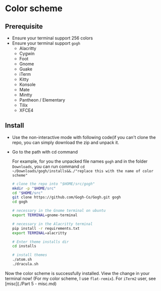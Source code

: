 # Color scheme

## Prerequisite

- Ensure your terminal support 256 colors
- Ensure your terminal support `gogh`
  - Alacritty
  - Cygwin
  - Foot
  - Gnome
  - Guake
  - iTerm
  - Kitty
  - Konsole
  - Mate
  - Mintty
  - Pantheon / Elementary
  - Tilix
  - XFCE4

## Install

- Use the non-interactive mode with following code(if you can't clone the repo, you can simply download the zip and unpack it.
- Go to the path with cd command

  For example, for you the unpacked file names `gogh` and in the folder `Downloads`, you can run command `cd ~/Downloads/gogh/installs&&./"replace this with the name of color scheme"`

  ```sh
  # clone the repo into "$HOME/src/gogh"
  mkdir -p "$HOME/src"
  cd "$HOME/src"
  git clone https://github.com/Gogh-Co/Gogh.git gogh
  cd gogh
  
  # necessary in the Gnome terminal on ubuntu
  export TERMINAL=gnome-terminal
  
  # necessary in the Alacritty terminal
  pip install -r requirements.txt
  export TERMINAL=alacritty
  
  # Enter theme installs dir
  cd installs
  
  # install themes
  ./atom.sh
  ./dracula.sh
  ```

Now the color scheme is successfully installed. View the change in your terminal now! (For my color scheme, I use `flat-remix`). For `iTerm2` user, see [misc](./Part 5 - misc.md)
